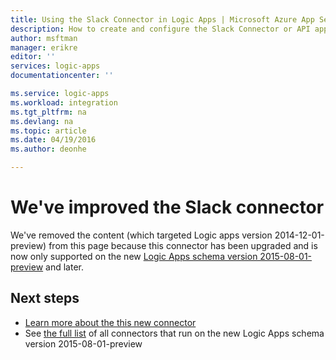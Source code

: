 ```yaml
---
title: Using the Slack Connector in Logic Apps | Microsoft Azure App Service
description: How to create and configure the Slack Connector or API app and use it in a logic app in Azure App Service
author: msftman
manager: erikre
editor: ''
services: logic-apps
documentationcenter: ''

ms.service: logic-apps
ms.workload: integration
ms.tgt_pltfrm: na
ms.devlang: na
ms.topic: article
ms.date: 04/19/2016
ms.author: deonhe

---
```

# We've improved the Slack connector
We've removed the content (which targeted Logic apps version 2014-12-01-preview) from this page because this connector has been upgraded and is now only supported on the new [Logic Apps schema version 2015-08-01-preview](app-service-logic-schema-2015-08-01.md) and later. 

## Next steps
* [Learn more about the this new connector](../connectors/connectors-create-api-slack.md)
* See [the full list](../connectors/apis-list.md) of all connectors that run on the new Logic Apps schema version 2015-08-01-preview  

